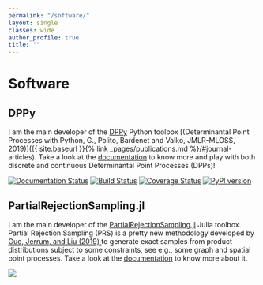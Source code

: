 ```yaml
---
permalink: "/software/"
layout: single
classes: wide
author_profile: true
title: ""
---
```


# Software

## DPPy

I am the main developer of the [DPPy](https://github.com/guilgautier/DPPy) Python toolbox [(Determinantal Point Processes with Python, G., Polito, Bardenet and Valko, JMLR-MLOSS, 2019)]({{ site.baseurl }}{% link _pages/publications.md %}/#journal-articles).
Take a look at the [documentation](https://dppy.readthedocs.io/en/latest/?badge=latest) to know more and play with both discrete and continuous Determinantal Point Processes (DPPs)!

[![Documentation Status](https://readthedocs.org/projects/dppy/badge/?version=latest)](https://dppy.readthedocs.io/en/latest/?badge=latest)
[![Build Status](https://travis-ci.com/guilgautier/DPPy.svg?branch=master)](https://travis-ci.com/guilgautier/DPPy)
[![Coverage Status](https://coveralls.io/repos/github/guilgautier/DPPy/badge.svg?branch=master)](https://coveralls.io/github/guilgautier/DPPy?branch=master)
[![PyPI version](https://img.shields.io/pypi/v/dppy?color=blue)](https://pypi.org/project/dppy/)


## PartialRejectionSampling.jl

I am the main developer of the [PartialRejectionSampling.jl](https://github.com/guilgautier/PartialRejectionSampling.jl) Julia toolbox.
Partial Rejection Sampling (PRS) is a pretty new methodology developed by [Guo, Jerrum, and Liu (2019) ](https://dl.acm.org/doi/10.1145/3310131) to generate exact samples from product distributions subject to some constraints, see e.g., some graph and spatial point processes.
Take a look at the [documentation](https://guilgautier.github.io/PartialRejectionSampling.jl/dev/) to know more about it.

[![][docs-dev-img]][docs-dev-url]

[docs-dev-img]: https://img.shields.io/badge/docs-dev-blue.svg
[docs-dev-url]: https://guilgautier.github.io/PartialRejectionSampling.jl/dev
